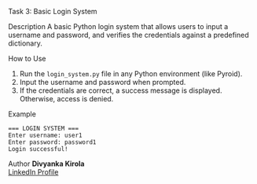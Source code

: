 Task 3: Basic Login System

Description
A basic Python login system that allows users to input a username and password, and verifies the credentials against a predefined dictionary.

How to Use
1. Run the `login_system.py` file in any Python environment (like Pyroid).
2. Input the username and password when prompted.
3. If the credentials are correct, a success message is displayed. Otherwise, access is denied.

Example
```
=== LOGIN SYSTEM ===
Enter username: user1
Enter password: password1
Login successful!
```

Author
**Divyanka Kirola**  
[LinkedIn Profile](https://www.linkedin.com/in/divyanka-kirola)
